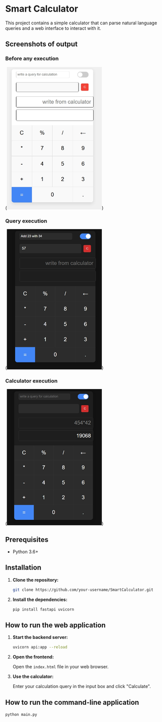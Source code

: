 # Smart Calculator

This project contains a simple calculator that can parse natural language queries and a web interface to interact with it.

## Screenshots of output

### Before any execution<br>
(<img src="photos/first.jpeg" width="300">)

### Query execution<br>
(<img src="photos/second.jpeg" width="300">)

### Calculator execution<br>
(<img src="photos/third.jpeg" width="300">)

## Prerequisites

- Python 3.6+

## Installation

1.  **Clone the repository:**

    ```bash
    git clone https://github.com/your-username/SmartCalculator.git
    ```

2.  **Install the dependencies:**

    ```bash
    pip install fastapi uvicorn
    ```

## How to run the web application

1.  **Start the backend server:**

    ```bash
    uvicorn api:app --reload
    ```

2.  **Open the frontend:**

    Open the `index.html` file in your web browser.

3.  **Use the calculator:**

    Enter your calculation query in the input box and click "Calculate".

## How to run the command-line application

```bash
python main.py
```